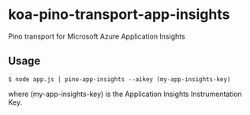 # koa-pino-transport-app-insights
Pino transport for Microsoft Azure Application Insights

## Usage
```
$ node app.js | pino-app-insights --aikey (my-app-insights-key)
```

where (my-app-insights-key) is the Application Insights Instrumentation Key.
